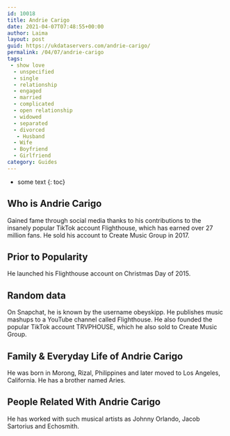 ```yaml
---
id: 10018
title: Andrie Carigo
date: 2021-04-07T07:48:55+00:00
author: Laima
layout: post
guid: https://ukdataservers.com/andrie-carigo/
permalink: /04/07/andrie-carigo
tags:
 - show love
  - unspecified
  - single
  - relationship
  - engaged
  - married
  - complicated
  - open relationship
  - widowed
  - separated
  - divorced
   - Husband
  - Wife
  - Boyfriend
  - Girlfriend
category: Guides
---
```


* some text
{: toc}


## Who is Andrie Carigo
                  
                  
                  
Gained fame through social media thanks to his contributions to the insanely popular TikTok account Flighthouse, which has earned over 27 million fans. He sold his account to Create Music Group in 2017. 
                  
              
            
              
            
                
                
                
## Prior to Popularity
                  
                  
                  
He launched his Flighthouse account on Christmas Day of 2015.
                  
              
            
              
            
                
                
                
## Random data
                  
                  
                  
On Snapchat, he is known by the username obeyskipp. He publishes music mashups to a YouTube channel called Flighthouse. He also founded the popular TikTok account TRVPHOUSE, which he also sold to Create Music Group. 
                  
              
            
              
            
                
                
                
## Family & Everyday Life of Andrie Carigo
                  
                  
                  
He was born in Morong, Rizal, Philippines and later moved to Los Angeles, California. He has a brother named Aries.
                  
              
            
              
            
                
                
                
## People Related With Andrie Carigo
                  
                  
                  
He has worked with such musical artists as Johnny Orlando, Jacob Sartorius and Echosmith.  
                  
              
            
              
            
                
              
            
              
              
            
            
              
            
          
          
          